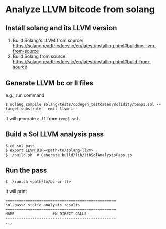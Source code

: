 # Analyze LLVM bitcode from solang

## Install solang and its LLVM version

1. Build Solang's LLVM from source: <https://solang.readthedocs.io/en/latest/installing.html#building-llvm-from-source>
2. Build Solang from source: https://solang.readthedocs.io/en/latest/installing.html#build-from-source

## Generate LLVM bc or ll files

e.g., run command

```
$ solang compile solang/tests/codegen_testcases/solidity/temp1.sol --target substrate --emit llvm-ir
```

It will generate `c.ll` from `temp1.sol`.

## Build a Sol LLVM analysis pass

```
$ cd sol-pass
$ export LLVM_DIR=<path/to/solang-llvm>
$ ./build.sh  # Generate build/lib/libSolAnalysisPass.so
```

## Run the pass

```
$ ./run.sh <path/to/bc-or-ll>
```

It will print
```
=================================================
sol-pass: static analysis results
=================================================
NAME                 #N DIRECT CALLS
-------------------------------------------------
...
```
